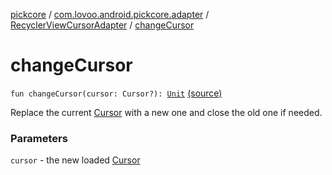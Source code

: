 [pickcore](../../index.md) / [com.lovoo.android.pickcore.adapter](../index.md) / [RecyclerViewCursorAdapter](index.md) / [changeCursor](./change-cursor.md)

# changeCursor

`fun changeCursor(cursor: Cursor?): `[`Unit`](https://kotlinlang.org/api/latest/jvm/stdlib/kotlin/-unit/index.html) [(source)](https://github.com/lovoo/android-pickpic/blob/master/pickcore/pickcore/src/main/kotlin/com/lovoo/android/pickcore/adapter/RecyclerViewCursorAdapter.kt#L135)

Replace the current [Cursor](#) with a new one and close the old one if needed.

### Parameters

`cursor` - the new loaded [Cursor](#)
